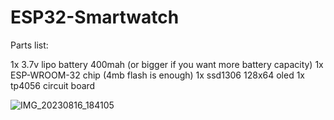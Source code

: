 # ESP32-Smartwatch

Parts list:

1x 3.7v lipo battery 400mah (or bigger if you want more battery capacity)
1x ESP-WROOM-32 chip (4mb flash is enough)
1x ssd1306 128x64 oled
1x tp4056 circuit board

![IMG_20230816_184105](https://github.com/Cobaltmaster/ESP32-Smartwatch/assets/140275627/a34628ee-c4a2-4b89-acc5-2a8a155c9f14)

